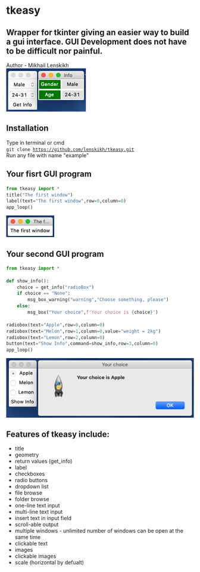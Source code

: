 # tkeasy
## Wrapper for tkinter giving an easier way to build a gui interface. GUI Development does not have to be difficult nor painful.</br>
Author - Mikhail Lenskikh</br>
![Screenshot](/screenshots/droplist.png)

## Installation
Type in terminal or cmd</br>
<code>git clone https://github.com/lenskikh/tkeasy.git</code></br>
Run any file with name "example"

## Your fisrt GUI program
```python
from tkeasy import *
title("The first window")
label(text="The first window",row=0,column=0)
app_loop()
```
![Screenshot](/screenshots/thefirst.png)

## Your second GUI program
```python
from tkeasy import *

def show_info():
    choice = get_info("radioBox")
    if choice == "None":
        msg_box_warning("warning","Choose something, please")
    else:
        msg_box("Your choice",f'Your choice is {choice}')

radiobox(text="Apple",row=0,column=0)
radiobox(text="Melon",row=1,column=0,value="weight = 2kg")
radiobox(text="Lemon",row=2,column=0)
button(text="Show Info",command=show_info,row=3,column=0)
app_loop()
```
![Screenshot](/screenshots/radiobox.png)

## Features of tkeasy include:

* title
* geometry
* return values (get_info)
* label
* checkboxes
* radio buttons
* dropdown list
* file browse
* folder browse
* one-line text input
* multi-line text input
* insert text in input field
* scroll-able output
* multiple windows - unlimited number of windows can be open at the same time
* clickable text
* images
* clickable images
* scale (horizontal by defualt) 